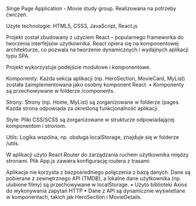 Singe Page Application - Movie study group. Realizowana na potrzeby ćwiczeń.

Uzyte technologie: HTML5, CSS3, JavaScript, React.js

Projekt został zbudowany z użyciem React – popularnego frameworka do tworzenia interfejsów użytkownika. React opiera się na komponentowej architekturze, co pozwala na tworzenie dynamicznych i wydajnych aplikacji typu SPA.

Projekt wykorzystuje podejście modułowe i komponentowe.

Komponenty:
Każda sekcja aplikacji (np. HeroSection, MovieCard, MyList) została zaimplementowana jako osobny komponent React.
	•	Komponenty są przechowywane w folderze /components.

Strony:
Strony (np. Home, MyList) są zorganizowane w folderze /pages. Każda strona odpowiada za określoną funkcjonalność aplikacji.

Style:
Pliki CSS/SCSS są zorganizowane w strukturze odpowiadającej komponentom i stronom.

Utils:
Logika wspólna, np. obsługa localStorage, znajduje się w folderze /utils.

W aplikacji użyto React Router do zarządzania ruchem użytkownika między stronami. Plik App.js zawiera konfigurację routera z trasami

Aplikacja nie korzysta z bezpośredniego połączenia z bazą danych. Dane są pobierane z zewnętrznego API (TMDB), a lokalne dane użytkownika (np. ulubione filmy) są przechowywane w localStorage.
	•	Użyto biblioteki Axios do wykonywania zapytań HTTP
    •   Dane z API są dynamicznie wyświetlane w komponentach, takich jak HeroSection i MovieDetails.
